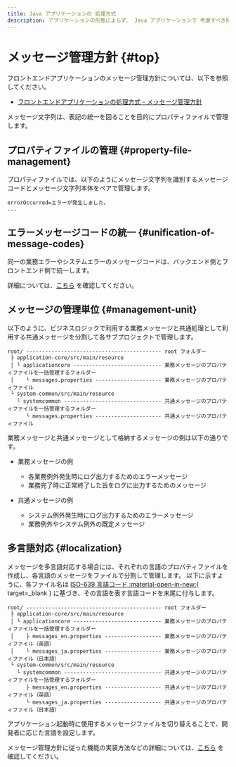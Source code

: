 ```yaml
---
title: Java アプリケーションの 処理方式
description: アプリケーションの形態によらず、 Java アプリケーションで 考慮すべき関心事について、実装方針を説明します。
---
```


<!-- cspell:ignore applicationcore systemcommon -->

# メッセージ管理方針 {#top}

フロントエンドアプリケーションのメッセージ管理方針については、以下を参照してください。

- [フロントエンドアプリケーションの処理方式 - メッセージ管理方針](../../client-side-rendering/global-function/message-management-policy.md)

メッセージ文字列は、表記の統一を図ることを目的にプロパティファイルで管理します。

## プロパティファイルの管理 {#property-file-management}

プロパティファイルでは、以下のようにメッセージ文字列を識別するメッセージコードとメッセージ文字列本体をペアで管理します。

```properties title="messages.properties の例"
errorOccurred=エラーが発生しました。
...
```

## エラーメッセージコードの統一 {#unification-of-message-codes}

同一の業務エラーやシステムエラーのメッセージコードは、バックエンド側とフロントエンド側で統一します。

詳細については、[こちら](../../client-side-rendering/global-function/message-management-policy.md#unification-of-message-codes) を確認してください。

## メッセージの管理単位 {#management-unit}

以下のように、ビジネスロジックで利用する業務メッセージと共通処理として利用する共通メッセージを分割して各サブプロジェクトで管理します。

```text linenums="0"
root/ ------------------------------------------- root フォルダー
 ├ application-core/src/main/resource
 │ └ applicationcore ---------------------------- 業務メッセージのプロパティファイルを一括管理するフォルダー
 │    └ messages.properties --------------------- 業務メッセージのプロパティファイル
 └ system-common/src/main/resource
   └ systemcommon ------------------------------- 共通メッセージのプロパティファイルを一括管理するフォルダー
      └ messages.properties --------------------- 共通メッセージのプロパティファイル
```

業務メッセージと共通メッセージとして格納するメッセージの例は以下の通りです。

- 業務メッセージの例

    - 各業務例外発生時にログ出力するためのエラーメッセージ
    - 業務完了時に正常終了した旨をログに出力するためのメッセージ

- 共通メッセージの例

    - システム例外発生時にログ出力するためのエラーメッセージ
    - 業務例外やシステム例外の既定メッセージ

## 多言語対応 {#localization}

メッセージを多言語対応する場合には、それぞれの言語のプロパティファイルを作成し、各言語のメッセージをファイルで分割して管理します。
以下に示すように、各ファイル名は [ISO-639 言語コード :material-open-in-new:](https://www.iso.org/iso-639-language-code){ target=_blank } に基づき、その言語を表す言語コードを末尾に付与します。

```text linenums="0"
root/ ------------------------------------------- root フォルダー
 ├ application-core/src/main/resource
 │ └ applicationcore ---------------------------- 業務メッセージのプロパティファイルを一括管理するフォルダー
 │    ├ messages_en.properties ------------------ 業務メッセージのプロパティファイル（英語）
 │    └ messages_ja.properties ------------------ 業務メッセージのプロパティファイル（日本語）
 └ system-common/src/main/resource
   └ systemcommon ------------------------------- 共通メッセージのプロパティファイルを一括管理するフォルダー
      ├ messages_en.properties ------------------ 共通メッセージのプロパティファイル（英語）
      └ messages_ja.properties ------------------ 共通メッセージのプロパティファイル（日本語）
```

アプリケーション起動時に使用するメッセージファイルを切り替えることで、開発者に応じた言語を設定します。

メッセージ管理方針に従った機能の実装方法などの詳細については、[こちら](../../../guidebooks/how-to-develop/java/sub-project-settings/message-management.md) を確認してください。
